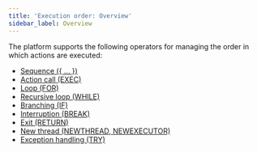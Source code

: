 ```yaml
---
title: 'Execution order: Overview'
sidebar_label: Overview
---
```


The platform supports the following operators for managing the order in which actions are executed:

-   [Sequence ({ ... })](Sequence_..._.md)
-   [Action call (EXEC)](Call_EXEC_.md)
-   [Loop (FOR)](Loop_FOR_.md)
-   [Recursive loop (WHILE)](Recursive_loop_WHILE_.md)
-   [Branching (IF)](Branching_CASE_IF_MULTI_.md) 
-   [Interruption (BREAK)](Interruption_BREAK_.md)
-   [Exit (RETURN)](Exit_RETURN_.md)
-   [New thread (NEWTHREAD, NEWEXECUTOR)](New_threads_NEWTHREAD_NEWEXECUTOR_.md)
-   [Exception handling (TRY)](Exception_handling_TRY_.md)
